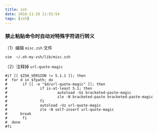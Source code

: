 ```yaml
---
title: zsh
date: 2018-11-28 11:55:54
tags: [zsh]
---
```


### 禁止粘贴命令时自动对特殊字符进行转义

（1）编辑 `misc.zsh` 文件

```shell
vim  ~/.oh-my-zsh/lib/misc.zsh
```

（2）注释掉 `url-quote-magic`

```
#if [[ $ZSH_VERSION != 5.1.1 ]]; then
#  for d in $fpath; do
#       if [[ -e "$d/url-quote-magic" ]]; then
#               if is-at-least 5.1; then
#                       autoload -Uz bracketed-paste-magic
#                       zle -N bracketed-paste bracketed-paste-magic
#               fi
#               autoload -Uz url-quote-magic
#               zle -N self-insert url-quote-magic
#      break
#       fi
#  done
#fi
```

